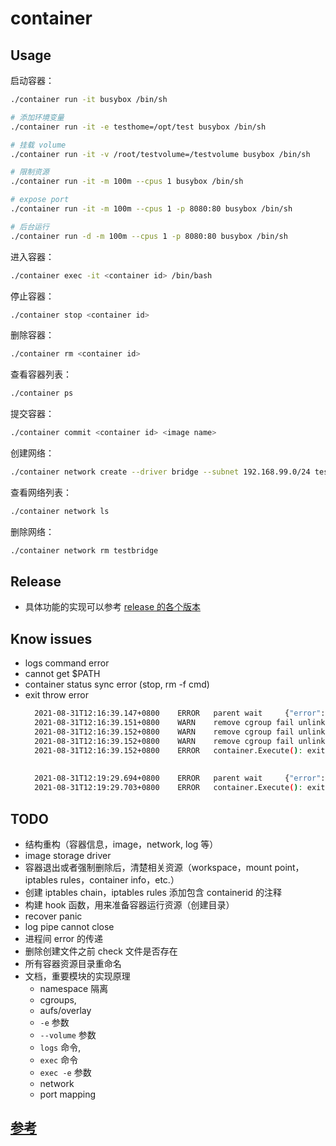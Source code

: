# container

## Usage

启动容器：
```bash
./container run -it busybox /bin/sh

# 添加环境变量
./container run -it -e testhome=/opt/test busybox /bin/sh

# 挂载 volume
./container run -it -v /root/testvolume=/testvolume busybox /bin/sh

# 限制资源
./container run -it -m 100m --cpus 1 busybox /bin/sh

# expose port
./container run -it -m 100m --cpus 1 -p 8080:80 busybox /bin/sh

# 后台运行
./container run -d -m 100m --cpus 1 -p 8080:80 busybox /bin/sh
```

进入容器：
```bash
./container exec -it <container id> /bin/bash 
```

停止容器：
```bash
./container stop <container id>
```

删除容器：
```bash
./container rm <container id>
```

查看容器列表：
```bash
./container ps
```

提交容器：
```bash
./container commit <container id> <image name>
```

创建网络：
```bash
./container network create --driver bridge --subnet 192.168.99.0/24 testbridge
```

查看网络列表：
```bash
./container network ls
```

删除网络：
```bash
./container network rm testbridge
```

## Release
- 具体功能的实现可以参考 [release 的各个版本](https://github.com/shipengqi/container/releases?after=v1.5)

## Know issues
- logs command error
- cannot get $PATH
- container status sync error (stop, rm -f cmd)
- exit throw error
  ```bash
    2021-08-31T12:16:39.147+0800    ERROR   parent wait     {"error": "exit status 130"}
    2021-08-31T12:16:39.151+0800    WARN    remove cgroup fail unlinkat /sys/fs/cgroup/cpuset/q.container.cgroup/cpuset.memory_spread_slab: operation not permitted
    2021-08-31T12:16:39.152+0800    WARN    remove cgroup fail unlinkat /sys/fs/cgroup/memory/q.container.cgroup/memory.kmem.tcp.max_usage_in_bytes: operation not permitted
    2021-08-31T12:16:39.152+0800    WARN    remove cgroup fail unlinkat /sys/fs/cgroup/cpu,cpuacct/q.container.cgroup/cpu.rt_period_us: operation not permitted
    2021-08-31T12:16:39.152+0800    ERROR   container.Execute(): exit status 130
    
    
    2021-08-31T12:19:29.694+0800    ERROR   parent wait     {"error": "exit status 130"}
    2021-08-31T12:19:29.703+0800    ERROR   container.Execute(): exit status 130
  ```

## TODO
- 结构重构（容器信息，image，network, log 等）
- image storage driver
- 容器退出或者强制删除后，清楚相关资源（workspace，mount point，iptables rules，container info，etc.）
- 创建 iptables chain，iptables rules 添加包含 containerid 的注释
- 构建 hook 函数，用来准备容器运行资源（创建目录）
- recover panic
- log pipe cannot close
- 进程间 error 的传递
- 删除创建文件之前 check 文件是否存在
- 所有容器资源目录重命名
- 文档，重要模块的实现原理
  - namespace 隔离
  - cgroups,
  - aufs/overlay
  - `-e` 参数
  - `--volume` 参数
  - `logs` 命令,
  - `exec` 命令
  - `exec -e` 参数
  - network
  - port mapping

## [参考](./reference.md)
